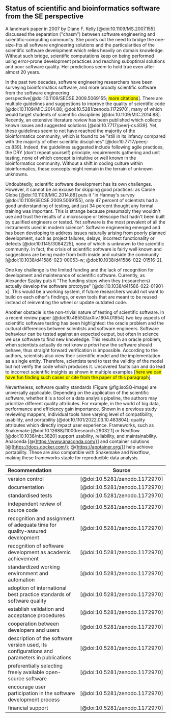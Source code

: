 ## Status of scientific and bioinformatics software from the SE perspective ##

A landmark paper in 2007 by Diane F. Kelly [@doi:10.1109/MS.2007.155] discussed the separation ("chasm") between software engineering and scientific-computing community.
She points out the need to bridge the one-size-fits all software engineering solutions and the particularities of the scientific software development which relies heavily on domain knowledge.
Without such bridge, scientific computations keep on being performed using error-prone development practices and reaching suboptimal solutions and poor software quality.
Her predictions seem to hold true even after almost 20 years.

In the past two decades, software engineering researchers have been surveying bioinformatics software, and more broadly scientific software from the software engineering perspective[@doi:10.1109/SECSE.2009.5069155; <span style="background-color: yellow">more citations</span>].
There are multiple guidelines and suggestions to improve the quality of scientific code [@doi:10.1109/MIC.2014.88; @doi:10.5281/zenodo.1172970], many of which would target students of scientific disciplines [@doi:10.1109/MIC.2014.88].
Recently, an extensive literature review has been published which collects known issues and suggested solutions [@doi:10.7717/peerj-cs.839].
Yet, these guidelines seem to not have reached the majority of the bioinformatics community, which is found to be "still in its infancy compared with the majority of other scientific disciplines" [@doi:10.7717/peerj-cs.839].
Indeed, the guidelines suggested include following agile practices, the DRY (don't repeat yourself) principle, requirements gathering and unit testing, none of which concept is intuitive or well known in the bioinformatics community.
Without a shift in coding culture within bioinformatics, these concepts might remain in the terrain of unknown unknowns.

Undoubtedly, scientific software development has its own challenges.
However, it cannot be an excuse for skipping good practices: as Carole Globe [@doi:10.1109/MIC.2014.88] puts it "in Hannay's survey [@doi:10.1109/SECSE.2009.5069155], only 47 percent of scientists had a good understanding of testing, and just 34 percent thought any formal training was important.
This is strange because presumably they wouldn't use and trust the results of a microscope or telescope that hadn't been built by qualified engineers or tested.
Yet software is the most prevalent of all the instruments used in modern science".
Software engineering emerged and has been developing to address issues naturally arising from poorly planned development, such as project failures, delays, incorrect functionality or defects [@doi:10.1145/3084225], none of which is unknown to the scientific community.
In fact, the crisis of scientific software is fairly well known and suggestions are being made from both inside and outside the community [@doi:10.1038/d41586-023-00053-w; @doi:10.1038/d41586-022-01516-2].

One key challenge is the limited funding and the lack of recognition for development and maintenance of scientific software.
Currently, as Alexander Szalay puts it "The funding stops when they (researchers) actually develop the software prototype" [@doi:10.1038/d41586-022-01901-x].
This would be a working system, if future researchers would not want to build on each other's findings, or even tools that are meant to be reused instead of reinventing the wheel or update outdated code.

Another obstacle is the non-trivial nature of testing of scientific software.
In a recent review paper [@doi:10.48550/arXiv.1804.01954] two key aspects of scientific software testing has been highlighted: the oracle problem and the cultural differences between scientists and software engineers.
Software behaviour can be tested against an expected output, but often in science we use software to find new knowledge.
This results in an oracle problem, when scientists actually do not know *a priori* how the software should behave, thus straight forward verification is impossible.
According to the authors, scientists also view their scientific model and the implementation as a single entity.
Therefore, scientists tend to test the validity of the model but not verify the code which produces it.
Uncovered faults can and do lead to incorrect scientific insights as shown in multiple examples [<span style="background-color: yellow">here we can have fun finding such cases or cite from the paper of this paragraph</span>].

Nevertheless, software quality standards (Figure @fig:isoSQ-image) are universally applicable.
Depending on the application of the scientific software, whether it is a tool or a data analysis pipeline, the authors may prioritize different quality attributes.
For example, in the world of big data, performance and efficiency gain importance.
Shown in a previous study reviewing mappers, individual tools have varying level of compatibility, usability, and portability [@doi:10.1101/2022.03.10.483804]; quality attributes which directly impact user experience.
Frameworks, such as Snakemake [@doi:10.12688/f1000research.29032.1] or Nextflow [@doi:10.1038/nbt.3820] support usability, reliability, and maintainability.
Anaconda [@{https://www.anaconda.com/}] and container solutions [@{https://docs.docker.com/}; @{https://apptainer.org/}] help achieve portability.
These are also compatible with Snakemake and Nextflow, making these frameworks staple for reproducible data analysis.


| Recommendation          | Source         |
|:-----------------|:-------------:|
| version control | [@doi:10.5281/zenodo.1172970] |
| documentation | [@doi:10.5281/zenodo.1172970] |
| standardised tests | [@doi:10.5281/zenodo.1172970] |
| independent review of source code | [@doi:10.5281/zenodo.1172970] |
| recognition and assignment of adequate time for quality-assured development | [@doi:10.5281/zenodo.1172970] |
| recognition of software development as academic achievement | [@doi:10.5281/zenodo.1172970] |
| standardized working environment and automation | [@doi:10.5281/zenodo.1172970] |
| adoption of international best practice standards of software quality | [@doi:10.5281/zenodo.1172970] |
| establish validation and acceptance procedures | [@doi:10.5281/zenodo.1172970] |
| cooperation between developers and users | [@doi:10.5281/zenodo.1172970] |
| description of the software version used, its configurations and parameters in publications | [@doi:10.5281/zenodo.1172970] |
| preferentially selecting freely available open-source software | [@doi:10.5281/zenodo.1172970] |
| encourage user participation in the software development process | [@doi:10.5281/zenodo.1172970] |
| financial support | [@doi:10.5281/zenodo.1172970] |
